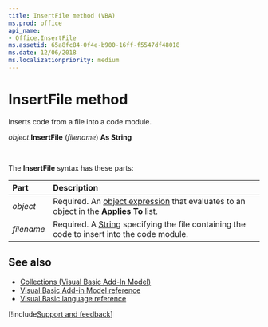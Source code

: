 ```yaml
---
title: InsertFile method (VBA)
ms.prod: office
api_name:
- Office.InsertFile
ms.assetid: 65a8fc84-0f4e-b900-16ff-f5547df48018
ms.date: 12/06/2018
ms.localizationpriority: medium
---
```



# InsertFile method

Inserts code from a file into a code module.

_object_.**InsertFile** (_filename_) **As String**

<br/>

The **InsertFile** syntax has these parts:

|Part|Description|
|:-----|:-----|
| _object_|Required. An [object expression](../../Glossary/vbe-glossary.md#object-expression) that evaluates to an object in the **Applies To** list.|
| _filename_|Required. A [String](../../Glossary/vbe-glossary.md#string-data-type) specifying the file containing the code to insert into the code module.|

## See also

- [Collections (Visual Basic Add-In Model)](../visual-basic-add-in-model/collections-visual-basic-add-in-model.md)
- [Visual Basic Add-in Model reference](visual-basic-add-in-model-reference.md)
- [Visual Basic language reference](visual-basic-language-reference.md)

[!include[Support and feedback](~/includes/feedback-boilerplate.md)]